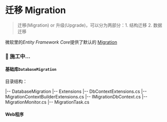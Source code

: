 # 迁移 Migration

> 迁移(Migration) or 升级(Upgrade)，可以分为两部分：1. 结构迁移  2. 数据迁移

微软里的*Entity Framework Core*提供了默认的 [Migration](https://docs.microsoft.com/zh-cn/ef/core/managing-schemas/migrations/?tabs=dotnet-core-cli)


### 🚧 施工中...

#### 基础库`DatabaseMigration`

目录结构：

  |-- DatabaseMigration
      |-- Extensions
          |-- DbContextExtensions.cs
          |-- MigrationContextBuilderExtensions.cs
      |-- IMigrationDbContext.cs
      |-- MigrationMonitor.cs
      |-- MigrationTask.cs


#### Web程序
